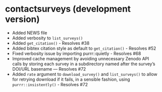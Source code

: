 # contactsurveys (development version)

* Added NEWS file
* Added verbosity to `list_surveys()`
* Added `get_citation()` - Resolves #38
* Added bibtex citation style as default to `get_citation()` - Resolves #52
* Fixed verbosity issue by importing purrr::quietly - Resolves #68
* Improved cache management by avoiding unnecessary Zenodo API calls by storing each survey in a subdirectory named after the survey’s DOI/URL basename — Resolves #72
* Added `rate` argument to `download_survey()` and `list_surveys()` to allow for retrying download if it fails, in a sensible fashion, using `purrr::insistently()` - Resolves #72
